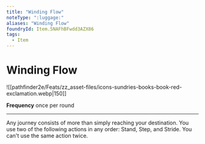 ```yaml
---
title: "Winding Flow"
noteType: ":luggage:"
aliases: "Winding Flow"
foundryId: Item.5NAFhBFwdd3AZX86
tags:
  - Item
---
```


# Winding Flow
![[pathfinder2e/Feats/zz_asset-files/icons-sundries-books-book-red-exclamation.webp|150]]

**Frequency** once per round

* * *

Any journey consists of more than simply reaching your destination. You use two of the following actions in any order: Stand, Step, and Stride. You can't use the same action twice.
